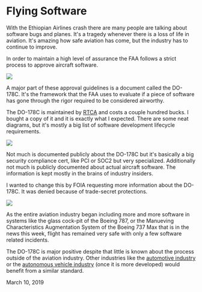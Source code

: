 # Flying Software
With the Ethiopian Airlines crash there are many people are talking about software bugs and planes. It's a tragedy whenever there is a loss of life in aviation. It's amazing how safe aviation has come, but the industry has to continue to improve.

In order to maintain a high level of assurance the FAA follows a strict process to approve aircraft software.

<a href="https://drive.google.com/file/d/0B7Cf8ZWmWkj1T3FmMUlxZl9CUUVldVpQS2h2ZWdqbnlJblR3/view?usp=sharing"><img src="https://i.imgur.com/yZM2xCc.png/"/></a>

A major part of these approval guidelines is a document called the DO-178C. It's the framework that the FAA uses to evaluate if a piece of software has gone through the rigor required to be considered airworthy.

The DO-178C is maintained by <a href="https://www.rtca.org/">RTCA</a> and costs a couple hundred bucks. I bought a copy of it and it is exactly what I expected. There are some neat diagrams, but it's mostly a big list of software development lifecycle requirements.

<img src="https://i.imgur.com/Ky8liaZ.png"/>

Not much is documented publicly about the DO-178C but it's basically a big security compliance cert, like PCI or SOC2 but very specialized. Additionally not much is publicly documented about actual aircraft software. The information is kept mostly in the brains of industry insiders.

I wanted to change this by FOIA requesting more information about the DO-178C. It was denied because of trade-secret protections. 

<img src="https://i.imgur.com/ZOwDJqV.png"/>

As the entire aviation industry began including more and more software in systems like the glass cock-pit of the Boeing 787, or the Manueving Characteristics Augmentation System of the Boeing 737 Max that is in the news this week, flight has remained very safe with only a few software related incidents.

The DO-178C is major positive despite that little is known about the process outside of the aviation industry. Other industries like the [automotive industry](https://www.telegraph.co.uk/technology/2016/09/21/tesla-fixes-software-bug-that-allowed-chinese-hackers-to-control/) or the [autonomous vehicle industry](https://www.nytimes.com/2018/03/19/technology/uber-driverless-fatality.html) (once it is more developed) would benefit from a similar standard.

March 10, 2019
